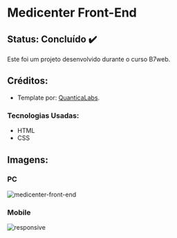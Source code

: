 # Medicenter Front-End

## Status: Concluído ✔️

Este foi um projeto desenvolvido durante o curso B7web.

## Créditos:

- Template por: [QuanticaLabs](https://quanticalabs.com/home/).

### Tecnologias Usadas:

- HTML
- CSS

## Imagens:

### PC
![medicenter-front-end](https://user-images.githubusercontent.com/89046894/137644216-d27fb5a9-d4c0-4ee9-80f2-0c172f7eafec.png)

### Mobile
![responsive](https://user-images.githubusercontent.com/89046894/137644726-ff167410-aeb4-40b4-b84f-d9fc5b05a3fa.png)
